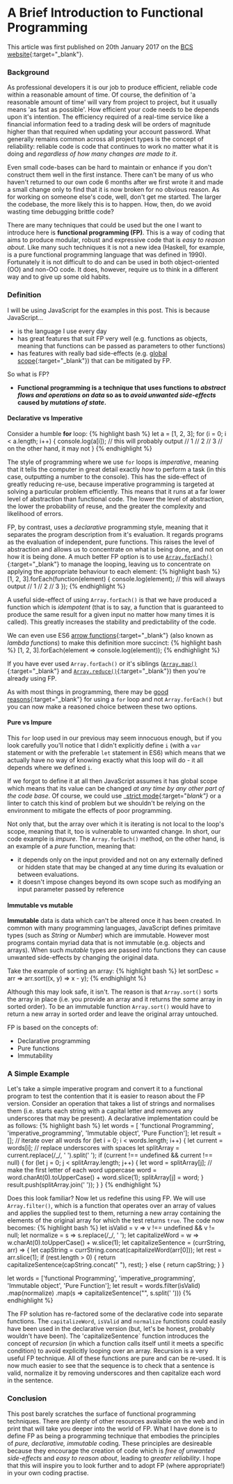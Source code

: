 # A Brief Introduction to Functional Programming
This article was first published on 20th January 2017 on the [BCS website][article]{:target="_blank"}.

### Background
As professional developers it is our job to produce efficient, reliable code within a reasonable amount of time. Of course, the definition of 'a reasonable amount of time' will vary from project to project, but it usually means 'as fast as possible'. How efficient your code needs to be depends upon it's intention. The efficiency required of a real-time service like a financial information feed to a trading desk will be orders of magnitude higher than that required when updating your account password. What generally remains common across all project types is the concept of reliability: reliable code is code that continues to work no matter what it is doing and _regardless of how many changes are made to it_.

Even small code-bases can be hard to maintain or enhance if you don't construct them well in the first instance. There can't be many of us who haven't returned to our own code 6 months after we first wrote it and made a small change only to find that it is now broken for no obvious reason.  As for working on someone else's code, well, don't get me started. The larger the codebase, the more likely this is to happen. How, then, do we avoid wasting time debugging brittle code?

There are many techniques that could be used but the one I want to introduce here is **functional programming (FP)**. This is a way of coding that aims to produce modular, robust and expressive code that is _easy to reason about_. Like many such techniques it is not a new idea (Haskell, for example, is a pure functional programming language that was defined in 1990). Fortunately it is not difficult to do and can be used in both object-oriented (OO) and non-OO code. It does, however, require us to think in a different way and to give up some old habits.

### Definition
I will be using JavaScript for the examples in this post. This is because JavaScript...
- is the language I use every day
- has great features that suit FP very well (e.g. functions as objects, meaning that functions can be passed as parameters to other functions)
- has features with really bad side-effects (e.g. [global scope][global-scope]{:target="_blank"}) that can be mitigated by FP.

So what is FP?
- **Functional programming is a technique that uses functions to _abstract flows and operations on data_ so as to _avoid unwanted side-effects_ caused by _mutations of state_.**

#### Declarative vs Imperative
Consider a humble **for** loop:
{% highlight bash %}
let a = [1, 2, 3];
for (i = 0; i < a.length; i++) {
    console.log(a[i]);
    // this will probably output
    // 1
    // 2
    // 3
    // on the other hand, it may not
}
{% endhighlight %}

The style of programming where we use `for` loops is _imperative_, meaning that it tells the computer in great detail exactly _how_ to perform a task (in this case, outputting a number to the console). This has the side-effect of greatly reducing re-use, because imperative programming is targeted at solving a particular problem efficiently. This means that it runs at a far lower level of abstraction than functional code. The lower the level of abstraction, the lower the probability of reuse, and the greater the complexity and likelihood of errors.

FP, by contrast, uses a _declarative_ programming style, meaning that it separates the program description from it's evaluation. It regards programs as the evaluation of independent, pure functions. This raises the level of abstraction and allows us to concentrate on what is being done, and not on how it is being done. A much better FP option is to use [`Array.forEach()`][array-for-each]{:target="_blank"} to manage the looping, leaving us to concentrate on applying the appropriate behaviour to each element:
{% highlight bash %}
[1, 2, 3].forEach(function(element) {
    console.log(element);
    // this will always output
    // 1
    // 2
    // 3
});
{% endhighlight %}

A useful side-effect of using `Array.forEach()` is that we have produced a function which is _idempotent_ (that is to say, a function that is guaranteed to produce the same result for a given input no matter how many times it is called). This greatly increases the stability and predictability of the code.

We can even use ES6 [arrow functions][arrow-functions]{:target="_blank"} (also known as _lambda functions_) to make this definition more succinct:
{% highlight bash %}
[1, 2, 3].forEach(element => console.log(element));
{% endhighlight %}

If you have ever used `Array.forEach()` or it's siblings ([`Array.map()`][array-map]{:target="_blank"} and [`Array.reduce()`][array-reduce]{:target="_blank"}) then you're already using FP.

As with most things in programming, there may be [good reasons][foreach-vs-for]{:target="_blank"} for using a `for` loop and not `Array.forEach()` but you can now make a reasoned choice between these two options.

#### Pure vs Impure
This `for` loop used in our previous may seem innocuous enough, but if you look carefully you'll notice that I didn't explicitly define `i` (with a `var` statement or with the preferable `let` statement in ES6) which means that we actually have no way of knowing exactly what this loop will do - it all depends where we defined `i`.

If we forgot to define it at all then JavaScript assumes it has global scope which means that its value can be changed _at any time by any other part of the code base_. Of course, we could use _[strict mode][strict-mode]{:target="_blank"}_ or a linter to catch  this kind of problem but we shouldn't be relying on the environment to mitigate the effects of poor programming.

Not only that, but the array over which it is iterating is not local to the loop's scope, meaning that it, too is vulnerable to unwanted change. In short, our code example is _impure_.  The `Array.forEach()` method, on the other hand, is an example of a _pure_ function, meaning that:
- it depends only on the input provided and not on any externally defined or hidden state that may be changed at any time during its evaluation or between evaluations.
- it doesn't impose changes beyond its own scope such as modifying an input parameter passed by reference

#### Immutable vs mutable
**Immutable** data is data which can't be altered once it has been created. In common with many programming languages, JavaScript defines primitave types (such as _String_ or _Number_) which are immutable. However most programs contain myriad data that is not immutable (e.g. objects and arrays). When such _mutable_ types are passed into functions they can cause unwanted side-effects by changing the original data.

Take the example of sorting an array:
{% highlight bash %}
let sortDesc = arr => arr.sort((x, y) => x - y);
{% endhighlight %}

Although this may look safe, it isn't.  The reason is that `Array.sort()` sorts the array in place (i.e. you provide an array and it returns the _same_ array in sorted order).  To be an immutable function `Array.sort()` would have to return a new array in sorted order and leave the original array untouched.

FP is based on the concepts of:
- Declarative programming
- Pure functions
- Immutability

### A Simple Example
Let's take a simple imperative program and convert it to a functional program to test the contention that it is easier to reason about the FP version. Consider an operation that takes a list of strings and normalises them (i.e. starts each string with a capital letter and removes any underscores that may be present). A declarative implementation could be as follows:
{% highlight bash %}
let words = [ 'functional Programming', 'imperative_programming', 'Immutable object', 'Pure Function'];
let result = [];
// iterate over all words
for (let i = 0; i < words.length; i++) {
    let current = words[i];
    // replace underscores with spaces
    let splitArray = current.replace(/_/, ' ').split(' ');
    if (current !== undefined && current !== null) {
        for (let j = 0; j < splitArray.length; j++) {
            let word = splitArray[j];
            // make the first letter of each word uppercase
            word = word.charAt(0).toUpperCase() + word.slice(1);
            splitArray[j] = word;
        }
        result.push(splitArray.join(' '));
    }
}
{% endhighlight %}

Does this look familiar? Now let us redefine this using FP. We will use `Array.filter()`, which is a function that operates over an array of values and applies the supplied test to them, returning a new array containing the elements of the original array for which the test returns `true`. The code now becomes:
{% highlight bash %}
let isValid = v => v !== undefined && v != null;
let normalize = s => s.replace(/_/, ' ');
let capitalizeWord = w => w.charAt(0).toUpperCase() + w.slice(1);
let capitalizeSentence = (currString, arr) => {
  let capString = currString.concat(capitalizeWord(arr[0]));
  let rest = arr.slice(1);
  if (rest.length > 0) {
    return capitalizeSentence(capString.concat(" "), rest);
  } else {
    return capString;
  }
}

let words = ['functional Programming', 'imperative_programming', 'Immutable object', 'Pure Function'];
let result = words.filter(isValid)
    .map(normalize)
    .map(s => capitalizeSentence("", s.split(' ')))
{% endhighlight %}

The FP solution has re-factored some of the declarative code into separate functions. The `capitalizeWord`, `isValid` and `normalize` functions could easily have been used in the declarative version (but, let's be honest, probably wouldn't have been). The 'capitalizeSentence` function introduces the concept of _recursion_ (in which a function calls itself until it meets a specific condition) to avoid explicitly looping over an array. Recursion is a very useful FP technique. All of these functions are pure and can be re-used. It is now much easier to see that the sequence is to check that a sentence is valid, normalize it by removing underscores and then capitalize each word in the sentence.

### Conclusion
This post barely scratches the surface of functional programming techniques.  There are plenty of other resources available on the web and in print that will take you deeper into the world of FP.  What I have done is to define FP as being a programming technique that embodies the principles of _pure, declarative, immutable_ coding. These principles are desireable because they encourage the creation of code which is _free of unwanted side-effects_ and _easy to reason about_, leading to _greater reliability_.  I hope that this will inspire you to look further and to adopt FP (where appropriate!) in your own coding practise.

   [article]: <http://www.bcs.org/content/conBlogPost/2637>
   [global-scope]: <https://toddmotto.com/everything-you-wanted-to-know-about-javascript-scope/#what-is-global-scope>
   [array-for-each]: <https://developer.mozilla.org/en-US/docs/Web/JavaScript/Reference/Global_Objects/Array/forEach>
   [arrow-functions]: <https://developer.mozilla.org/en/docs/Web/JavaScript/Reference/Functions/Arrow_functions>
   [array-map]: <https://developer.mozilla.org/en/docs/Web/JavaScript/Reference/Global_Objects/Array/map>
   [array-reduce]: <https://developer.mozilla.org/en/docs/Web/JavaScript/Reference/Global_Objects/Array/reduce>
   [foreach-vs-for]: <https://coderwall.com/p/kvzbpa/don-t-use-array-foreach-use-for-instead>
   [strict-mode]: <https://developer.mozilla.org/en-US/docs/Web/JavaScript/Reference/Strict_mode>
